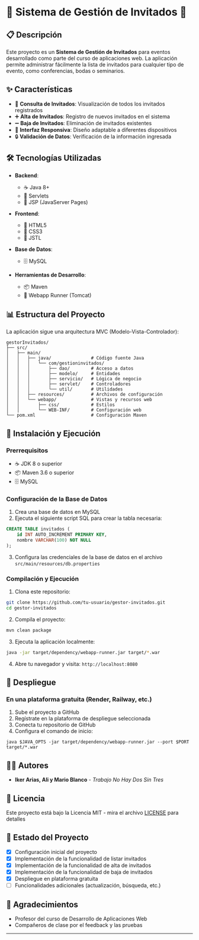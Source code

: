 # 🎉 Sistema de Gestión de Invitados 🎉

## 📋 Descripción

Este proyecto es un **Sistema de Gestión de Invitados** para eventos desarrollado como parte del curso de aplicaciones web. La aplicación permite administrar fácilmente la lista de invitados para cualquier tipo de evento, como conferencias, bodas o seminarios.

## ✨ Características

- 👥 **Consulta de Invitados**: Visualización de todos los invitados registrados
- ➕ **Alta de Invitados**: Registro de nuevos invitados en el sistema
- ➖ **Baja de Invitados**: Eliminación de invitados existentes
- 🔄 **Interfaz Responsiva**: Diseño adaptable a diferentes dispositivos
- 🔒 **Validación de Datos**: Verificación de la información ingresada

## 🛠️ Tecnologías Utilizadas

- **Backend**: 
  - ☕ Java 8+
  - 🧰 Servlets
  - 📄 JSP (JavaServer Pages)

- **Frontend**:
  - 🎨 HTML5
  - 💅 CSS3
  - 📝 JSTL

- **Base de Datos**:
  - 🗄️ MySQL

- **Herramientas de Desarrollo**:
  - 📦 Maven
  - 🚀 Webapp Runner (Tomcat)

## 📊 Estructura del Proyecto

La aplicación sigue una arquitectura MVC (Modelo-Vista-Controlador):

```
gestorInvitados/
├── src/
│   ├── main/
│   │   ├── java/               # Código fuente Java
│   │   │   └── com/gestioninvitados/
│   │   │       ├── dao/        # Acceso a datos
│   │   │       ├── modelo/     # Entidades
│   │   │       ├── servicio/   # Lógica de negocio
│   │   │       ├── servlet/    # Controladores
│   │   │       └── util/       # Utilidades
│   │   ├── resources/          # Archivos de configuración
│   │   └── webapp/             # Vistas y recursos web
│   │       ├── css/            # Estilos
│   │       └── WEB-INF/        # Configuración web
└── pom.xml                     # Configuración Maven
```

## 🚀 Instalación y Ejecución

### Prerrequisitos

- ☕ JDK 8 o superior
- 📦 Maven 3.6 o superior
- 🗄️ MySQL

### Configuración de la Base de Datos

1. Crea una base de datos en MySQL
2. Ejecuta el siguiente script SQL para crear la tabla necesaria:

```sql
CREATE TABLE invitados (
    id INT AUTO_INCREMENT PRIMARY KEY,
    nombre VARCHAR(100) NOT NULL
);
```

3. Configura las credenciales de la base de datos en el archivo `src/main/resources/db.properties`

### Compilación y Ejecución

1. Clona este repositorio:
```bash
git clone https://github.com/tu-usuario/gestor-invitados.git
cd gestor-invitados
```

2. Compila el proyecto:
```bash
mvn clean package
```

3. Ejecuta la aplicación localmente:
```bash
java -jar target/dependency/webapp-runner.jar target/*.war
```

4. Abre tu navegador y visita: `http://localhost:8080`

## 🚢 Despliegue

### En una plataforma gratuita (Render, Railway, etc.)

1. Sube el proyecto a GitHub
2. Regístrate en la plataforma de despliegue seleccionada
3. Conecta tu repositorio de GitHub
4. Configura el comando de inicio:
```
java $JAVA_OPTS -jar target/dependency/webapp-runner.jar --port $PORT target/*.war
```

## 👨‍💻 Autores

* **Iker Arias, Ali y Mario Blanco** - *Trabajo No Hay Dos Sin Tres* 

## 📄 Licencia

Este proyecto está bajo la Licencia MIT - mira el archivo [LICENSE](LICENSE) para detalles

## 🎯 Estado del Proyecto

- [x] Configuración inicial del proyecto
- [x] Implementación de la funcionalidad de listar invitados
- [x] Implementación de la funcionalidad de alta de invitados
- [x] Implementación de la funcionalidad de baja de invitados
- [x] Despliegue en plataforma gratuita
- [ ] Funcionalidades adicionales (actualización, búsqueda, etc.)

## 🙏 Agradecimientos

* Profesor del curso de Desarrollo de Aplicaciones Web
* Compañeros de clase por el feedback y las pruebas

---
